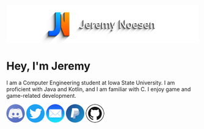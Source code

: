 ![Banner](images/Banner.png)

# Hey, I'm Jeremy
I am a Computer Engineering student at Iowa State University. I am proficient with Java and Kotlin, and I am familiar with C. I enjoy game and game-related development.

[![Discord](images/Discord.png)](https://discordapp.com/users/393939920177070100/) [![Twitter](images/Twitter.png)](https://twitter.com/Jeremaster101) [![Mail](images/Mail.png)](mailto:jeremynoesen@gmail.com) [![PayPal](images/PayPal.png)](https://paypal.me/jeremynoesen) [![GitHub Sponsors](images/GitHub.png)](https://github.com/sponsors/jeremynoesen)